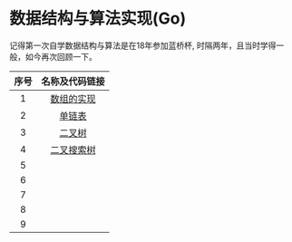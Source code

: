 # 数据结构与算法实现(Go)

记得第一次自学数据结构与算法是在18年参加蓝桥杯,
时隔两年，且当时学得一般，如今再次回顾一下。


|序号|名称及代码链接|
|:-:|:-:|
|1|[数组的实现](./Array/Array.go)|
|2|[单链表](./LinkedList/SingleLinkedList.go)|
|3|[二叉树](./Tree/BinaryTree.go)|
|4|[二叉搜索树](./Tree/BinarySearchTree.go)|
|5||
|6||
|7||
|8||
|9||


